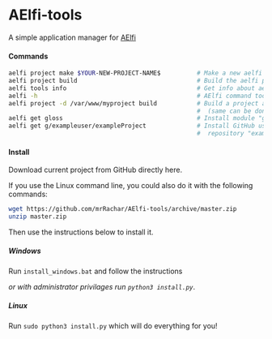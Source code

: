 # AElfi-tools
A simple application manager for [AElfi](https://github.com/mrRachar/AElfi)

#### Commands
```bash
aelfi project make $YOUR-NEW-PROJECT-NAME$          # Make a new aelfi web-app from the latest AElfi version
aelfi project build                                 # Build the aelfi project (in the cwd)
aelfi tools info                                    # Get info about aelfi
aelfi -h                                            # AElfi command tool help
aelfi project -d /var/www/myproject build           # Build a project at the given directory 
                                                    #  (same can be done with make)
aelfi get gloss                                     # Install module "gloss"
aelfi get g/exampleuser/exampleProject              # Install GitHub user "exampleuser"'s
                                                    #  repository "exampleProject" as a module
```

#### Install
Download current project from GitHub directly here.
 
If you use the Linux command line, you could also do it with the following commands:
```bash
wget https://github.com/mrRachar/AElfi-tools/archive/master.zip
unzip master.zip
```

Then use the instructions below to install it.


##### Windows
Run `install_windows.bat` and follow the instructions

*or with administrator privilages run `python3 install.py`*.

##### Linux
Run `sudo python3 install.py` which will do everything for you!
